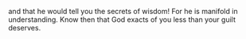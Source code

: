 and that he would tell you the secrets of wisdom! For he is manifold in understanding. Know then that God exacts of you less than your guilt deserves.

